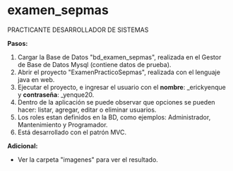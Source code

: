 # examen_sepmas
 PRACTICANTE DESARROLLADOR DE SISTEMAS
 
 **Pasos:**
 1. Cargar la Base de Datos "bd_examen_sepmas", realizada en el Gestor de Base de Datos Mysql (contiene datos de prueba).
 2. Abrir el proyecto "ExamenPracticoSepmas", realizada con el lenguaje java en web.
 3. Ejecutar el proyecto, e ingresar el usuario con el **nombre**: _erickyenque y **contraseña**: _yenque20.
 4. Dentro de la aplicación se puede observar que opciones se pueden hacer: listar, agregar, editar o eliminar usuarios.
 5. Los roles estan definidos en la BD, como ejemplos: Administrador, Mantenimiento y Programador.
 6. Está desarrollado con el patrón MVC.
 
 **Adicional:**
 - Ver la carpeta "imagenes" para ver el resultado.
 
